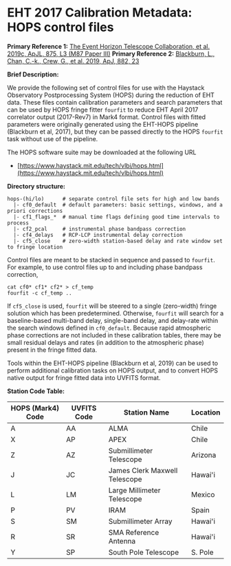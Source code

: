 # EHT 2017 Calibration Metadata: HOPS control files

**Primary Reference 1:** [The Event Horizon Telescope Collaboration, et al. 2019c, ApJL, 875, L3 (M87 Paper III)](https://doi.org/10.3847/2041-8213/ab0c57)
**Primary Reference 2:** [Blackburn, L., Chan, C.-k., Crew, G., et al. 2019, ApJ, 882, 23](https://ui.adsabs.harvard.edu/abs/2019ApJ...882...23B/abstract)

**Brief Description:**

We provide the following set of control files for use with the Haystack
Observatory Postprocessing System (HOPS) during the reduction of EHT data.
These files contain calibration parameters and search parameters that can be
used by HOPS fringe fitter ``fourfit`` to reduce EHT April 2017 correlator
output (2017-Rev7) in Mark4 format. Control files with fitted parameters were
originally generated using the EHT-HOPS pipeline (Blackburn et al, 2017), but
they can be passed directly to the HOPS ``fourfit`` task without use of the
pipeline.

The HOPS software suite may be downloaded at the following URL
 - [https://www.haystack.mit.edu/tech/vlbi/hops.html](https://www.haystack.mit.edu/tech/vlbi/hops.html)

**Directory structure:**

```
hops-(hi/lo)      # separate control file sets for high and low bands
  |- cf0_default  # default parameters: basic settings, windows, and a priori corrections
  |- cf1_flags_*  # manual time flags defining good time intervals to process
  |- cf2_pcal     # instrumental phase bandpass correction
  |- cf4_delays   # RCP-LCP instrumental delay correction
  |- cf5_close    # zero-width station-based delay and rate window set to fringe location
```

Control files are meant to be stacked in sequence and passed to ``fourfit``.
For example, to use control files up to and including phase bandpass
correction,
```
cat cf0* cf1* cf2* > cf_temp
fourfit -c cf_temp ..
```
If ``cf5_close`` is used, ``fourfit`` will be steered to a single (zero-width)
fringe solution which has been predetermined. Otherwise, ``fourfit`` will
search for a baseline-based multi-band delay, single-band delay, and delay-rate
within the search windows defined in ``cf0_default``.  Because rapid
atmospheric phase corrections are not included in these calibration tables,
there may be small residual delays and rates (in addition to the atmospheric
phase) present in the fringe fitted data.

Tools within the EHT-HOPS pipeline (Blackburn et al, 2019) can be used to
perform additional calibration tasks on HOPS output, and to convert HOPS native
output for fringe fitted data into UVFITS format.

**Station Code Table:**

| HOPS (Mark4) Code | UVFITS Code | Station Name                  | Location |
| ------------------| ----------- | ----------------------------- | -------- |
| A                 | AA          | ALMA                          | Chile    |
| X                 | AP          | APEX                          | Chile    |
| Z                 | AZ          | Submillimeter Telescope       | Arizona  |
| J                 | JC          | James Clerk Maxwell Telescope | Hawai'i  |
| L                 | LM          | Large Millimeter Telescope    | Mexico   |
| P                 | PV          | IRAM                          | Spain    |
| S                 | SM          | Submillimeter Array           | Hawai'i  |
| R                 | SR          | SMA Reference Antenna         | Hawai'i  |
| Y                 | SP          | South Pole Telescope          | S. Pole  |

